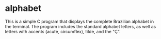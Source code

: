 # alphabet
This is a simple C program that displays the complete Brazilian alphabet in the terminal. The program includes the standard alphabet letters, as well as letters with accents (acute, circumflex), tilde, and the "Ç".
